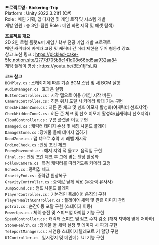 **프로젝트명 : Bickering-Trip**  
Platform : Unity 2022.3.21f1 (C#)  
Role : 메인 기획, 맵 디자인 및 게임 로직 및 시스템 개발  
개발 인원 : 총 3인 (팀원 Role : 메인 화면 제작 및 에셋 탐색)  

**프로젝트 개요**  
2D 2인 로컬 플랫포머 게임 / 학부 전공 게임 개발 프로젝트  
메인 캐릭터에 카메라 고정 및 캐릭터 간 거리 제한을 두어 협동성 강조  
참고 노션 링크 : https://pickled-cake-5fc.notion.site/2777d705b8c141d08e66bd5aa932aa84  
게임 플레이 영상 : https://youtu.be/BEp1fjFsLiQ  

**코드 참고**   
`BGMPlay.cs` : 스테이지에 따른 기존 BGM 스탑 및 새 BGM 실행  
`AudioManager.cs` : 효과음 실행  
`ButtenController.cs` : 시작 맵으로 이동 (게임 시작 버튼)  
`CameraController.cs` : 히든 위치 도달 시 카메라 확대 기능 구현  
`CheckHiddenZone.cs` : 히든 존 체크 및 선호 이모지 활성화(여캐릭터 선호지역)  
`CheckHiddenZone2.cs` : 히든 존 체크 및 선호 이모지 활성화(남캐릭터 선호지역)  
`CloudController.cs` : 구름 플랫폼 이동 구현  
`Damaged.cs` : 캐릭터 데미지 손상 및 해당 사운드 플레이  
`DamageStone.cs` : 장애물 돌에 데미지 입히기  
`DeadZone.cs` : 맵 밖으로 추락 시 레벨 재시작  
`EndingCheck.cs` : 엔딩 조건 체크  
`EnemyMovement.cs` : 해저 지역 적 물고기 움직임 구현  
`Final.cs` : 엔딩 조건 체크 후 그에 맞는 엔딩 활성화  
`FollowCamera.cs` : 특정 캐릭터를 따라가도록 카메라 고정  
`Gcheck.cs` : 중력값 체크   
`GravityEnd.cs` : 중력값 원상복구  
`GravityController.cs` : 중력값 낮게 적용 (무중력 유사사)   
`JumpSound.cs` : 점프 사운드 플레이  
`PlayerController.cs` : 기본적인 플레이어 움직임 구현  
`PlayerHealthController.cs` : 플레이어 체력 및 관련 이미지 관리  
`potral.cs` : 순간이동 포탈 구현 (스테이지 이동)  
`PowerUps.cs` : 체력 충전 및 스피드업 아이템 기능 구현  
`SpeedController.cs` : 캐릭터 스피드 및 점프 수치 감소 (해저 지역에 맞게 저하하)   
`StoneHealth.cs` : 장애물 돌 체력 설정 및 데미지 시 파괴 구현  
`TeleportManager.cs` : 시연용 스테이지 텔레포트 키 할당 구현  
`UIController.cs` : 일시정지 및 메인메뉴 UI 기능 구현
